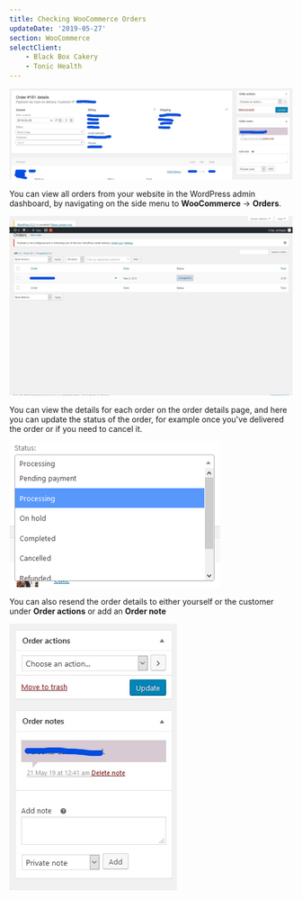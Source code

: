 ```yaml
---
title: Checking WooCommerce Orders
updateDate: '2019-05-27'
section: WooCommerce
selectClient:
    - Black Box Cakery
    - Tonic Health
---
```


![](../img/cms/woocommerce_order_details.jpg)

You can view all orders from your website in the WordPress admin dashboard, by navigating on the side menu to **WooCommerce** -> **Orders**.

![](../img/cms/woocommerce_orders.jpg)

You can view the details for each order on the order details page, and here you can update the status of the order, for example once you've delivered the order or if you need to cancel it.

![](../img/cms/order_status.png)

You can also resend the order details to either yourself or the customer under **Order actions** or add an **Order note**

![](../img/cms/order_actions_notes.jpg)
